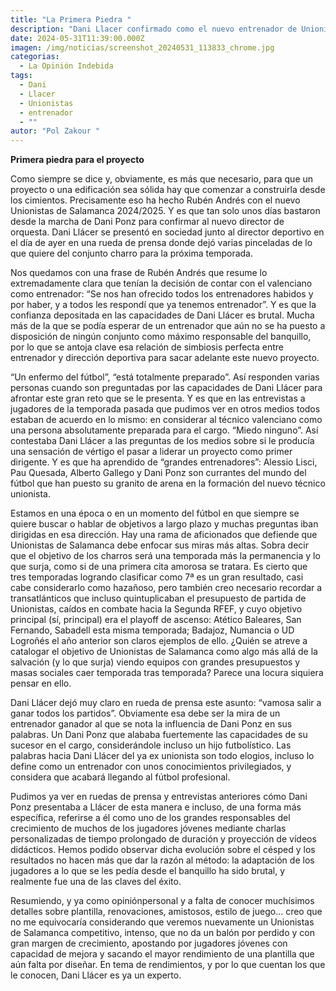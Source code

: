 ```yaml
---
title: "La Primera Piedra "
description: "Dani Llacer confirmado como el nuevo entrenador de Unionistas de Salamanca "
date: 2024-05-31T11:39:00.000Z
imagen: /img/noticias/screenshot_20240531_113833_chrome.jpg
categorias:
  - La Opinión Indebida
tags:
  - Dani
  - Llacer
  - Unionistas
  - entrenador
  - ""
autor: "Pol Zakour "
---
```

**Primera piedra para el proyecto**

Como siempre se dice y, obviamente, es más que necesario, para que un proyecto o una edificación sea sólida hay que comenzar a construirla desde los cimientos. Precisamente eso ha hecho Rubén Andrés con el nuevo Unionistas de Salamanca 2024/2025. Y es que tan solo unos días bastaron desde la marcha de Dani Ponz para confirmar al nuevo director de orquesta. Dani Llácer se presentó en sociedad junto al director deportivo en el día de ayer en una rueda de prensa donde dejó varias pinceladas de lo que quiere del conjunto charro para la próxima temporada.

Nos quedamos con una frase de Rubén Andrés que resume lo extremadamente clara que tenían la decisión de contar con el valenciano como entrenador: “Se nos han ofrecido todos los entrenadores habidos y por haber, y a todos les respondí que ya tenemos entrenador”. Y es que la confianza depositada en las capacidades de Dani Llácer es brutal. Mucha más de la que se podía esperar de un entrenador que aún no se ha puesto a disposición de ningún conjunto como máximo responsable del banquillo, por lo que se antoja clave esa relación de simbiosis perfecta entre entrenador y dirección deportiva para sacar adelante este nuevo proyecto. 

“Un enfermo del fútbol”, “está totalmente preparado”. Así responden varias personas cuando son preguntadas por las capacidades de Dani Llácer para afrontar este gran reto que se le presenta. Y es que en las entrevistas a jugadores de la temporada pasada que pudimos ver en otros medios todos estaban de acuerdo en lo mismo: en considerar al técnico valenciano como una persona absolutamente preparada para el cargo. “Miedo ninguno”. Así contestaba Dani Llácer a las preguntas de los medios sobre si le producía una sensación de vértigo el pasar a liderar un proyecto como primer dirigente. Y es que ha aprendido de “grandes entrenadores”: Alessio Lisci, Pau Quesada, Alberto Gallego y Dani Ponz son currantes del mundo del fútbol que han puesto su granito de arena en la formación del nuevo técnico unionista.

Estamos en una época o en un momento del fútbol en que siempre se quiere buscar o hablar de objetivos a largo plazo y muchas preguntas iban dirigidas en esa dirección. Hay una rama de aficionados que defiende que Unionistas de Salamanca debe enfocar sus miras más altas. Sobra decir que el objetivo de los charros será una temporada más la permanencia y lo que surja, como si de una primera cita amorosa se tratara. Es cierto que tres temporadas logrando clasificar como 7ª es un gran resultado, casi cabe considerarlo como hazañoso, pero también creo necesario recordar a transatlánticos que incluso quintuplicaban el presupuesto de partida de Unionistas, caídos en combate hacia la Segunda RFEF, y cuyo objetivo principal (sí, principal) era el playoff de ascenso: Atético Baleares, San Fernando, Sabadell esta misma temporada; Badajoz, Numancia o UD Logroñés el año anterior son claros ejemplos de ello. ¿Quién se atreve a catalogar el objetivo de Unionistas de Salamanca como algo más allá de la salvación (y lo que surja) viendo equipos con grandes presupuestos y masas sociales caer temporada tras temporada? Parece una locura siquiera pensar en ello.

Dani Llácer dejó muy claro en rueda de prensa este asunto: “vamosa salir a ganar todos los partidos”. Obviamente esa debe ser la mira de un entrenador ganador al que se nota la influencia de Dani Ponz en sus palabras. Un Dani Ponz que alababa fuertemente las capacidades de su sucesor en el cargo, considerándole incluso un hijo futbolístico. Las palabras hacia Dani Llácer del ya ex unionista son todo elogios, incluso lo define como un entrenador con unos conocimientos privilegiados, y considera que acabará llegando al fútbol profesional. 

Pudimos ya ver en ruedas de prensa y entrevistas anteriores cómo Dani Ponz presentaba a Llácer de esta manera e incluso, de una forma más específica, referirse a él como uno de los grandes responsables del crecimiento de muchos de los jugadores jóvenes mediante charlas personalizadas de tiempo prolongado de duración y proyección de vídeos didácticos. Hemos podido observar dicha evolución sobre el césped y los resultados no hacen más que dar la razón al método: la adaptación de los jugadores a lo que se les pedía desde el banquillo ha sido brutal, y realmente fue una de las claves del éxito.

Resumiendo, y ya como opiniónpersonal y a falta de conocer muchísimos detalles sobre plantilla, renovaciones, amistosos, estilo de juego… creo que no me equivocaría considerando que veremos nuevamente un Unionistas de Salamanca competitivo, intenso, que no da un balón por perdido y con gran margen de crecimiento, apostando por jugadores jóvenes con capacidad de mejora y sacando el mayor rendimiento de una plantilla que aún falta por diseñar. En tema de rendimientos, y por lo que cuentan los que le conocen, Dani Llácer es ya un experto.
